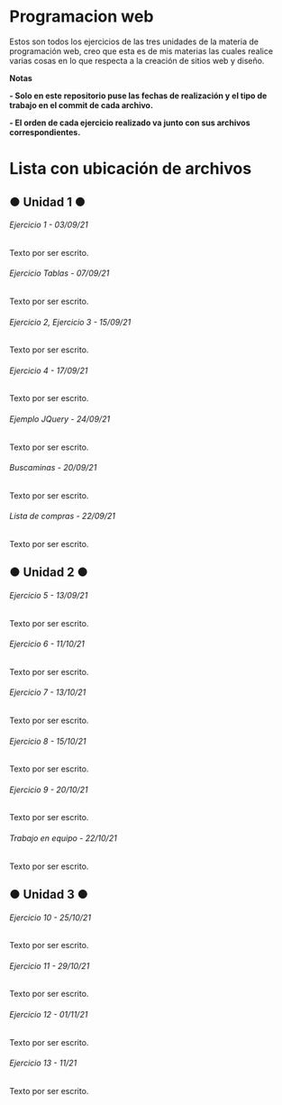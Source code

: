# Programacion web

<!----Descripción---->
Estos son todos los ejercicios de las tres unidades de la materia de programación web, creo que esta es de mis materias las cuales realice varias cosas en lo que respecta a la creación de sitios web y diseño.
<!----Separador de la descripción ---->

<!----Notas---->
**Notas**

**- Solo en este repositorio puse las fechas de realización y el tipo de trabajo en el commit de cada archivo.**

**- El orden de cada ejercicio realizado va junto con sus archivos correspondientes.**
<!----Separador de las notas---->

<!----Directorio con ubicación de archivos---->
# Lista con ubicación de archivos

## ● Unidad 1 ●
###### Ejercicio 1 - 03/09/21
Texto por ser escrito.

###### Ejercicio Tablas - 07/09/21
Texto por ser escrito.

###### Ejercicio 2, Ejercicio 3 - 15/09/21
Texto por ser escrito.

###### Ejercicio 4 - 17/09/21
Texto por ser escrito.

###### Ejemplo JQuery - 24/09/21
Texto por ser escrito.

###### Buscaminas - 20/09/21
Texto por ser escrito.

###### Lista de compras - 22/09/21
Texto por ser escrito.

## ● Unidad 2 ●
###### Ejercicio 5 - 13/09/21
Texto por ser escrito.

###### Ejercicio 6 - 11/10/21
Texto por ser escrito.

###### Ejercicio 7 - 13/10/21
Texto por ser escrito.

###### Ejercicio 8 - 15/10/21
Texto por ser escrito.

###### Ejercicio 9 - 20/10/21
Texto por ser escrito.

###### Trabajo en equipo - 22/10/21
Texto por ser escrito.

## ● Unidad 3 ●
###### Ejercicio 10 - 25/10/21
Texto por ser escrito.

###### Ejercicio 11 - 29/10/21
Texto por ser escrito.

###### Ejercicio 12 - 01/11/21
Texto por ser escrito.

###### Ejercicio 13 - 11/21
Texto por ser escrito.
<!----Separador del directorio con ubicación de archivos---->
